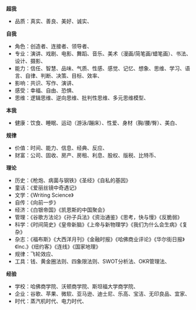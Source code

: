 **超我**
* 品质：真实、善良、美好、诚实、

**自我**
* 角色：创造者、连接者、领导者、
* 专业：演讲、戏剧、电影、舞蹈、音乐、美术（漫画/简笔画/蜡笔画）、书法、设计、摄影、
* 能力：信任、智慧、品味、气质、性感、感觉、记忆、想象、思维、学习、语言、自律、判断、决策、目标、效率、
* 影响：共识、写作、演讲、
* 感受：幸福、自由、恐惧、
* 思维：逻辑思维、逆向思维、批判性思维、多元思维模型、

**本我**
* 健康：饮食、睡眠、运动（游泳/蹦床）、性爱、身材（胸/腰/臀）、美白、

**规律**
* 价值：时间、能力、信息、经典、反应、
* 财富：公司、固收、房产、房租、利息、股权、版税、比特币、

**理论**
* 历史：《枪炮、病菌与钢铁》《圣经》《自私的基因》
* 童话：《爱丽丝镜中奇遇记》
* 文学：《Writing Science》 
* 自传：《向前一步》
* 经济：《白银帝国》《凯恩斯的中国聚会》
* 管理：《谷歌方法论》《孙子兵法》《资治通鉴》《思考，快与慢》《反脆弱》
* 科学：《时间简史》《皇帝新脑》《上帝与新物理学》《我们为什么会生病》《复杂》
* 杂志：《福布斯》《大西洋月刊》《金融时报》《哈佛商业评论》《华尔街日报》《Inc.》《纽约客》《连线》《国家地理》
* 规律：飞轮效应、
* 工具：钱、黄金圈法则、四象限法则、SWOT分析法、OKR管理法、

**经验**
* 学校：哈佛商学院、沃顿商学院、斯坦福大学商学院、
* 企业：谷歌、苹果、微软、亚马逊、迪士尼、乐高、宝洁、无印良品、宜家、
* 时代：蒸汽机时代、电力时代、
